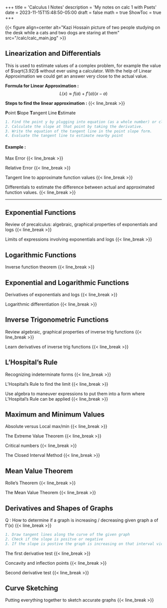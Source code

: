 +++
title = 'Calculus I Notes'
description = 'My notes on calc 1 with Psets'
date = 2023-11-15T15:48:50-05:00
draft = false
math = true
ShowToc = true
+++

<!-- Calculus cover image -->

{{< figure align=center alt="Kazi Hossain picture of two people studying on the desk while a cats and two dogs are staring at them" src="/calc/calc_main.jpg" >}}

<!-- Calculus cover image -->


## Linearization and Differentials
This is used to estimate values of a complex problem, for example the value of $\sqrt{3.92}$ without ever using a calculator. With the help of Linear Approximation we could get an answer very close to the actual value.

**Formula for Linear Approximation :**
$$L(x) \approx f(a) + f'(a)(x - a)$$

**Steps to find the linear approximation :** {{< line_break >}}

**P**oint  **S**lope   **T**angent Line   **E**stimate  

```BibTeX
1. Find the point y by plugging into equation (as a whole number) or close to
2. Calculate the slope at that point by taking the derivative.
3. Write the equation of the tangent line in the point slope form.
4. Evaluate the tangent line to estimate nearby point
```

#### Example : 

Max Error {{< line_break >}}


Relative Error {{< line_break >}}



Tangent line to approximate function values  {{< line_break >}}

Differentials to estimate the difference between actual and approximated function values. {{< line_break >}}

---

## Exponential Functions

Review of precalculus: algebraic, graphical properties of exponentials and logs {{< line_break >}}

Limits of expressions involving exponentials and logs {{< line_break >}}


## Logarithmic Functions

Inverse function theorem {{< line_break >}}


## Exponential and Logarithmic Functions

Derivatives of exponentials and logs {{< line_break >}}

Logarithmic differentiation {{< line_break >}}



## Inverse Trigonometric Functions

Review algebraic, graphical properties of inverse trig functions {{< line_break >}}

Learn derivatives of inverse trig functions {{< line_break >}}


## L’Hospital’s Rule

Recognizing indeterminate forms {{< line_break >}}

L’Hospital’s Rule to find the limit {{< line_break >}}

Use algebra to maneuver expressions to put them into a form where L’Hospital’s Rule can be applied {{< line_break >}}


## Maximum and Minimum Values

Absolute versus Local max/min {{< line_break >}}

The Extreme Value Theorem {{< line_break >}}

Critical numbers {{< line_break >}}

The Closed Interval Method {{< line_break >}}


## Mean Value Theorem

Rolle’s Theorem {{< line_break >}}

The Mean Value Theorem {{< line_break >}}



## Derivatives and Shapes of Graphs

Q : How to determine if a graph is increasing / decreasing given graph a of f'(x) {{< line_break >}}

```BibTeX
1. Draw tangent lines along the curve of the given graph
2. Check if the slope is positve or negative 
3. If the slope is postive the graph is increasing on that interval vice versa 
```






The first derivative test {{< line_break >}}

Concavity and inflection points {{< line_break >}}

Second derivative test {{< line_break >}}


## Curve Sketching

Putting everything together to sketch accurate graphs {{< line_break >}}

